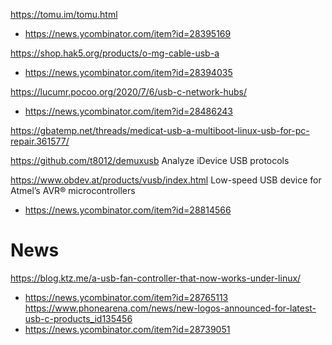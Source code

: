https://tomu.im/tomu.html
* https://news.ycombinator.com/item?id=28395169

https://shop.hak5.org/products/o-mg-cable-usb-a
* https://news.ycombinator.com/item?id=28394035

https://lucumr.pocoo.org/2020/7/6/usb-c-network-hubs/
* https://news.ycombinator.com/item?id=28486243

https://gbatemp.net/threads/medicat-usb-a-multiboot-linux-usb-for-pc-repair.361577/

https://github.com/t8012/demuxusb Analyze iDevice USB protocols

https://www.obdev.at/products/vusb/index.html Low-speed USB device for Atmel’s AVR® microcontrollers
* https://news.ycombinator.com/item?id=28814566

# News
https://blog.ktz.me/a-usb-fan-controller-that-now-works-under-linux/
* https://news.ycombinator.com/item?id=28765113
https://www.phonearena.com/news/new-logos-announced-for-latest-usb-c-products_id135456
* https://news.ycombinator.com/item?id=28739051